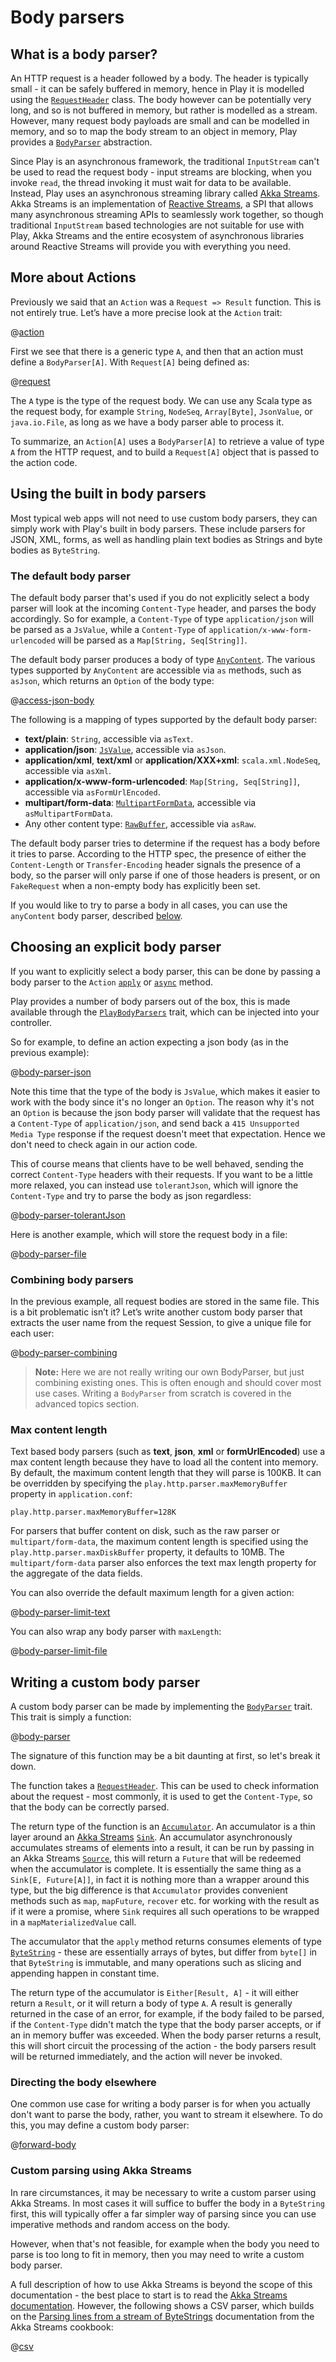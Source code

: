 <!--- Copyright (C) 2009-2018 Lightbend Inc. <https://www.lightbend.com> -->
# Body parsers

## What is a body parser?

An HTTP request is a header followed by a body.  The header is typically small - it can be safely buffered in memory, hence in Play it is modelled using the [`RequestHeader`](api/scala/play/api/mvc/RequestHeader.html) class.  The body however can be potentially very long, and so is not buffered in memory, but rather is modelled as a stream.  However, many request body payloads are small and can be modelled in memory, and so to map the body stream to an object in memory, Play provides a [`BodyParser`](api/scala/play/api/mvc/BodyParser.html) abstraction.

Since Play is an asynchronous framework, the traditional `InputStream` can't be used to read the request body - input streams are blocking, when you invoke `read`, the thread invoking it must wait for data to be available.  Instead, Play uses an asynchronous streaming library called [Akka Streams](https://doc.akka.io/docs/akka/2.5/stream/index.html?language=scala).  Akka Streams is an implementation of [Reactive Streams](http://www.reactive-streams.org/), a SPI that allows many asynchronous streaming APIs to seamlessly work together, so though traditional `InputStream` based technologies are not suitable for use with Play, Akka Streams and the entire ecosystem of asynchronous libraries around Reactive Streams will provide you with everything you need.

## More about Actions

Previously we said that an `Action` was a `Request => Result` function. This is not entirely true. Let’s have a more precise look at the `Action` trait:

@[action](code/ScalaBodyParsers.scala)

First we see that there is a generic type `A`, and then that an action must define a `BodyParser[A]`. With `Request[A]` being defined as:

@[request](code/ScalaBodyParsers.scala)

The `A` type is the type of the request body. We can use any Scala type as the request body, for example `String`, `NodeSeq`, `Array[Byte]`, `JsonValue`, or `java.io.File`, as long as we have a body parser able to process it.

To summarize, an `Action[A]` uses a `BodyParser[A]` to retrieve a value of type `A` from the HTTP request, and to build a `Request[A]` object that is passed to the action code.

## Using the built in body parsers

Most typical web apps will not need to use custom body parsers, they can simply work with Play's built in body parsers.  These include parsers for JSON, XML, forms, as well as handling plain text bodies as Strings and byte bodies as `ByteString`.

### The default body parser

The default body parser that's used if you do not explicitly select a body parser will look at the incoming `Content-Type` header, and parses the body accordingly.  So for example, a `Content-Type` of type `application/json` will be parsed as a `JsValue`, while a `Content-Type` of `application/x-www-form-urlencoded` will be parsed as a `Map[String, Seq[String]]`.

The default body parser produces a body of type [`AnyContent`](api/scala/play/api/mvc/AnyContent.html).  The various types supported by `AnyContent` are accessible via `as` methods, such as `asJson`, which returns an `Option` of the body type:

@[access-json-body](code/ScalaBodyParsers.scala)

The following is a mapping of types supported by the default body parser:

- **text/plain**: `String`, accessible via `asText`.
- **application/json**: [`JsValue`](https://static.javadoc.io/com.typesafe.play/play-json_2.12/2.6.9/play/api/libs/json/JsValue.html), accessible via `asJson`.
- **application/xml**, **text/xml** or **application/XXX+xml**: `scala.xml.NodeSeq`, accessible via `asXml`.
- **application/x-www-form-urlencoded**: `Map[String, Seq[String]]`, accessible via `asFormUrlEncoded`.
- **multipart/form-data**: [`MultipartFormData`](api/scala/play/api/mvc/MultipartFormData.html), accessible via `asMultipartFormData`.
- Any other content type: [`RawBuffer`](api/scala/play/api/mvc/RawBuffer.html), accessible via `asRaw`.

The default body parser tries to determine if the request has a body before it tries to parse. According to the HTTP spec, the presence of either the `Content-Length` or `Transfer-Encoding` header signals the presence of a body, so the parser will only parse if one of those headers is present, or on `FakeRequest` when a non-empty body has explicitly been set.

If you would like to try to parse a body in all cases, you can use the `anyContent` body parser, described [below](#Choosing-an-explicit-body-parser).

## Choosing an explicit body parser

If you want to explicitly select a body parser, this can be done by passing a body parser to the `Action` [`apply`](api/scala/play/api/mvc/ActionBuilder.html#apply[A]\(bodyParser:play.api.mvc.BodyParser[A]\)\(block:R[A]=%3Eplay.api.mvc.Result\):play.api.mvc.Action[A]) or [`async`](api/scala/play/api/mvc/ActionBuilder.html#async[A]\(bodyParser:play.api.mvc.BodyParser[A]\)\(block:R[A]=%3Escala.concurrent.Future[play.api.mvc.Result]\):play.api.mvc.Action[A]) method.

Play provides a number of body parsers out of the box, this is made available through the [`PlayBodyParsers`](api/scala/play/api/mvc/PlayBodyParsers.html) trait, which can be injected into your controller.

So for example, to define an action expecting a json body (as in the previous example):

@[body-parser-json](code/ScalaBodyParsers.scala)

Note this time that the type of the body is `JsValue`, which makes it easier to work with the body since it's no longer an `Option`.  The reason why it's not an `Option` is because the json body parser will validate that the request has a `Content-Type` of `application/json`, and send back a `415 Unsupported Media Type` response if the request doesn't meet that expectation.  Hence we don't need to check again in our action code.

This of course means that clients have to be well behaved, sending the correct `Content-Type` headers with their requests.  If you want to be a little more relaxed, you can instead use `tolerantJson`, which will ignore the `Content-Type` and try to parse the body as json regardless:

@[body-parser-tolerantJson](code/ScalaBodyParsers.scala)

Here is another example, which will store the request body in a file:

@[body-parser-file](code/ScalaBodyParsers.scala)

### Combining body parsers

In the previous example, all request bodies are stored in the same file. This is a bit problematic isn’t it? Let’s write another custom body parser that extracts the user name from the request Session, to give a unique file for each user:

@[body-parser-combining](code/ScalaBodyParsers.scala)

> **Note:** Here we are not really writing our own BodyParser, but just combining existing ones. This is often enough and should cover most use cases. Writing a `BodyParser` from scratch is covered in the advanced topics section.

### Max content length

Text based body parsers (such as **text**, **json**, **xml** or **formUrlEncoded**) use a max content length because they have to load all the content into memory.  By default, the maximum content length that they will parse is 100KB.  It can be overridden by specifying the `play.http.parser.maxMemoryBuffer` property in `application.conf`:

    play.http.parser.maxMemoryBuffer=128K

For parsers that buffer content on disk, such as the raw parser or `multipart/form-data`, the maximum content length is specified using the `play.http.parser.maxDiskBuffer` property, it defaults to 10MB.  The `multipart/form-data` parser also enforces the text max length property for the aggregate of the data fields.

You can also override the default maximum length for a given action:

@[body-parser-limit-text](code/ScalaBodyParsers.scala)

You can also wrap any body parser with `maxLength`:

@[body-parser-limit-file](code/ScalaBodyParsers.scala)

## Writing a custom body parser

A custom body parser can be made by implementing the [`BodyParser`](api/scala/play/api/mvc/BodyParser.html) trait.  This trait is simply a function:

@[body-parser](code/ScalaBodyParsers.scala)

The signature of this function may be a bit daunting at first, so let's break it down.

The function takes a [`RequestHeader`](api/scala/play/api/mvc/RequestHeader.html).  This can be used to check information about the request - most commonly, it is used to get the `Content-Type`, so that the body can be correctly parsed.

The return type of the function is an [`Accumulator`](api/scala/play/api/libs/streams/Accumulator.html).  An accumulator is a thin layer around an [Akka Streams](https://doc.akka.io/docs/akka/2.5/stream/index.html?language=scala) [`Sink`](https://doc.akka.io/api/akka/2.5/index.html#akka.stream.scaladsl.Sink).  An accumulator asynchronously accumulates streams of elements into a result, it can be run by passing in an Akka Streams [`Source`](https://doc.akka.io/api/akka/2.5/index.html#akka.stream.scaladsl.Source), this will return a `Future` that will be redeemed when the accumulator is complete.  It is essentially the same thing as a `Sink[E, Future[A]]`, in fact it is nothing more than a wrapper around this type, but the big difference is that `Accumulator` provides convenient methods such as `map`, `mapFuture`, `recover` etc. for working with the result as if it were a promise, where `Sink` requires all such operations to be wrapped in a `mapMaterializedValue` call.

The accumulator that the `apply` method returns consumes elements of type [`ByteString`](https://doc.akka.io/api/akka/2.5/akka/util/ByteString.html) - these are essentially arrays of bytes, but differ from `byte[]` in that `ByteString` is immutable, and many operations such as slicing and appending happen in constant time.

The return type of the accumulator is `Either[Result, A]` - it will either return a `Result`, or it will return a body of type `A`.  A result is generally returned in the case of an error, for example, if the body failed to be parsed, if the `Content-Type` didn't match the type that the body parser accepts, or if an in memory buffer was exceeded.  When the body parser returns a result, this will short circuit the processing of the action - the body parsers result will be returned immediately, and the action will never be invoked.

### Directing the body elsewhere

One common use case for writing a body parser is for when you actually don't want to parse the body, rather, you want to stream it elsewhere.  To do this, you may define a custom body parser:

@[forward-body](code/ScalaBodyParsers.scala)

### Custom parsing using Akka Streams

In rare circumstances, it may be necessary to write a custom parser using Akka Streams.  In most cases it will suffice to buffer the body in a `ByteString` first, this will typically offer a far simpler way of parsing since you can use imperative methods and random access on the body.

However, when that's not feasible, for example when the body you need to parse is too long to fit in memory, then you may need to write a custom body parser.

A full description of how to use Akka Streams is beyond the scope of this documentation - the best place to start is to read the [Akka Streams documentation](https://doc.akka.io/docs/akka/2.5/stream/index.html?language=scala).  However, the following shows a CSV parser, which builds on the [Parsing lines from a stream of ByteStrings](https://doc.akka.io/docs/akka/2.5/stream/stream-cookbook.html?language=scala#parsing-lines-from-a-stream-of-bytestrings) documentation from the Akka Streams cookbook:

@[csv](code/ScalaBodyParsers.scala)
